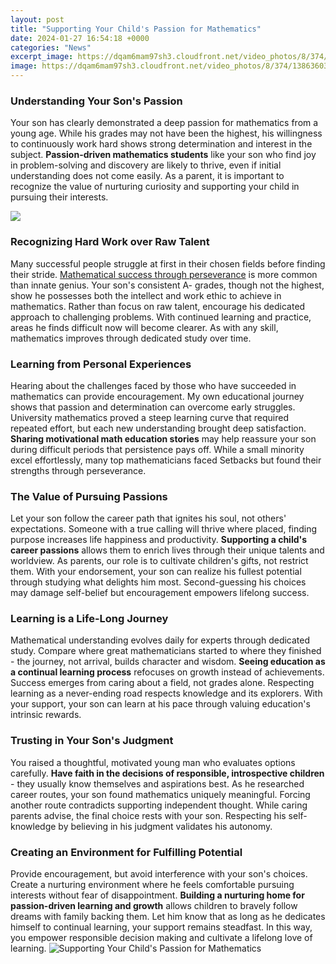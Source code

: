 ```yaml
---
layout: post
title: "Supporting Your Child's Passion for Mathematics"
date: 2024-01-27 16:54:18 +0000
categories: "News"
excerpt_image: https://dqam6mam97sh3.cloudfront.net/video_photos/8/374/1386360359.jpg
image: https://dqam6mam97sh3.cloudfront.net/video_photos/8/374/1386360359.jpg
---
```


### Understanding Your Son's Passion 
Your son has clearly demonstrated a deep passion for mathematics from a young age. While his grades may not have been the highest, his willingness to continuously work hard shows strong determination and interest in the subject. **Passion-driven mathematics students** like your son who find joy in problem-solving and discovery are likely to thrive, even if initial understanding does not come easily. As a parent, it is important to recognize the value of nurturing curiosity and supporting your child in pursuing their interests.

![](https://mathmakesmart.com/wp-content/uploads/2020/10/supporting-your-childs-education-at-home.png)
### Recognizing Hard Work over Raw Talent
Many successful people struggle at first in their chosen fields before finding their stride. [Mathematical success through perseverance](https://fistore.mysenprints.com/collection/algarin) is more common than innate genius. Your son's consistent A- grades, though not the highest, show he possesses both the intellect and work ethic to achieve in mathematics. Rather than focus on raw talent, encourage his dedicated approach to challenging problems. With continued learning and practice, areas he finds difficult now will become clearer. As with any skill, mathematics improves through dedicated study over time. 
### Learning from Personal Experiences
Hearing about the challenges faced by those who have succeeded in mathematics can provide encouragement. My own educational journey shows that passion and determination can overcome early struggles. University mathematics proved a steep learning curve that required repeated effort, but each new understanding brought deep satisfaction. **Sharing motivational math education stories** may help reassure your son during difficult periods that persistence pays off. While a small minority excel effortlessly, many top mathematicians faced Setbacks but found their strengths through perseverance. 
### The Value of Pursuing Passions
Let your son follow the career path that ignites his soul, not others' expectations. Someone with a true calling will thrive where placed, finding purpose increases life happiness and productivity. **Supporting a child's career passions** allows them to enrich lives through their unique talents and worldview. As parents, our role is to cultivate children's gifts, not restrict them. With your endorsement, your son can realize his fullest potential through studying what delights him most. Second-guessing his choices may damage self-belief but encouragement empowers lifelong success.
### Learning is a Life-Long Journey 
Mathematical understanding evolves daily for experts through dedicated study. Compare where great mathematicians started to where they finished - the journey, not arrival, builds character and wisdom. **Seeing education as a continual learning process** refocuses on growth instead of achievements. Success emerges from caring about a field, not grades alone. Respecting learning as a never-ending road respects knowledge and its explorers. With your support, your son can learn at his pace through valuing education's intrinsic rewards.
### Trusting in Your Son's Judgment
You raised a thoughtful, motivated young man who evaluates options carefully. **Have faith in the decisions of responsible, introspective children** - they usually know themselves and aspirations best. As he researched career routes, your son found mathematics uniquely meaningful. Forcing another route contradicts supporting independent thought. While caring parents advise, the final choice rests with your son. Respecting his self-knowledge by believing in his judgment validates his autonomy.
### Creating an Environment for Fulfilling Potential   
Provide encouragement, but avoid interference with your son's choices. Create a nurturing environment where he feels comfortable pursuing interests without fear of disappointment. **Building a nurturing home for passion-driven learning and growth** allows children to bravely follow dreams with family backing them. Let him know that as long as he dedicates himself to continual learning, your support remains steadfast. In this way, you empower responsible decision making and cultivate a lifelong love of learning.
![Supporting Your Child's Passion for Mathematics](https://dqam6mam97sh3.cloudfront.net/video_photos/8/374/1386360359.jpg)